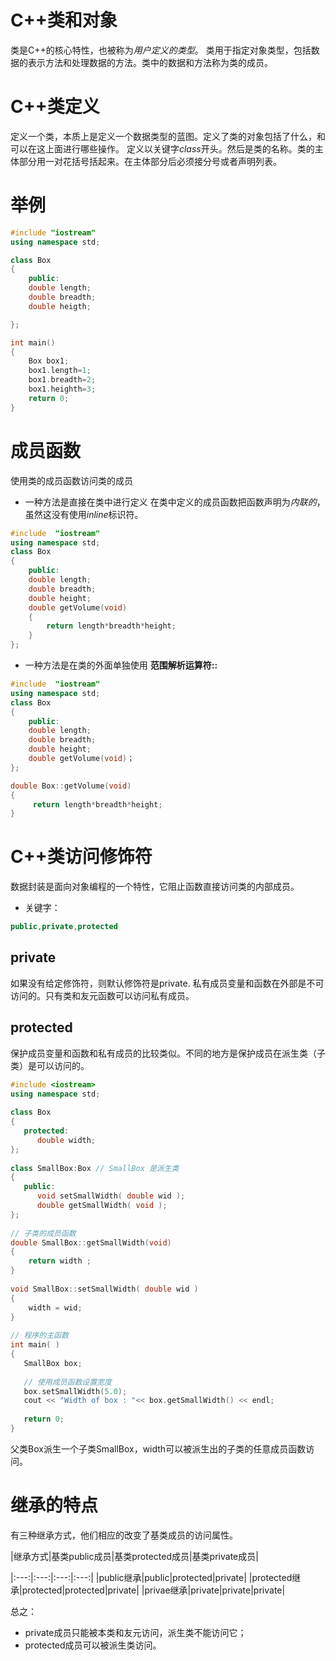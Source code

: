 # C++类和对象
类是C++的核心特性，也被称为*用户定义的类型*。
类用于指定对象类型，包括数据的表示方法和处理数据的方法。类中的数据和方法称为类的成员。

# C++类定义
定义一个类，本质上是定义一个数据类型的蓝图。定义了类的对象包括了什么，和可以在这上面进行哪些操作。
定义以关键字*class*开头。然后是类的名称。类的主体部分用一对花括号括起来。在主体部分后必须接分号或者声明列表。

# 举例
```c++
#include "iostream"
using namespace std;

class Box
{
    public:
    double length;
    double breadth;
    double heigth;

};

int main()
{
    Box box1;
    box1.length=1;
    box1.breadth=2;
    box1.heighth=3;
    return 0;
}
```

# 成员函数
使用类的成员函数访问类的成员
* 一种方法是直接在类中进行定义
在类中定义的成员函数把函数声明为*内联的*，虽然这没有使用*inline*标识符。
```c++
#include  "iostream"
using namespace std;
class Box
{
    public:
    double length;
    double breadth;
    double height;
    double getVolume(void)
    {
        return length*breadth*height;
    }
};
```
* 一种方法是在类的外面单独使用 **范围解析运算符::** 
```c++
#include  "iostream"
using namespace std;
class Box
{
    public:
    double length;
    double breadth;
    double height;
    double getVolume(void)；
};

double Box::getVolume(void)
{
     return length*breadth*height;
}
```

# C++类访问修饰符
数据封装是面向对象编程的一个特性，它阻止函数直接访问类的内部成员。
* 关键字：
```c++
public,private,protected
```
## private
如果没有给定修饰符，则默认修饰符是private.
私有成员变量和函数在外部是不可访问的。只有类和友元函数可以访问私有成员。

## protected
保护成员变量和函数和私有成员的比较类似。不同的地方是保护成员在派生类（子类）是可以访问的。
```c++
#include <iostream>
using namespace std;
 
class Box
{
   protected:
      double width;
};
 
class SmallBox:Box // SmallBox 是派生类
{
   public:
      void setSmallWidth( double wid );
      double getSmallWidth( void );
};
 
// 子类的成员函数
double SmallBox::getSmallWidth(void)
{
    return width ;
}
 
void SmallBox::setSmallWidth( double wid )
{
    width = wid;
}
 
// 程序的主函数
int main( )
{
   SmallBox box;
 
   // 使用成员函数设置宽度
   box.setSmallWidth(5.0);
   cout << "Width of box : "<< box.getSmallWidth() << endl;
 
   return 0;
}
```
父类Box派生一个子类SmallBox，width可以被派生出的子类的任意成员函数访问。
# 继承的特点
有三种继承方式，他们相应的改变了基类成员的访问属性。

|继承方式|基类public成员|基类protected成员|基类private成员|

|:---:|:---:|:---:|:---:|
|public继承|public|protected|private|
|protected继承|protected|protected|private|
|privae继承|private|private|private|

总之：
* private成员只能被本类和友元访问，派生类不能访问它；
* protected成员可以被派生类访问。
